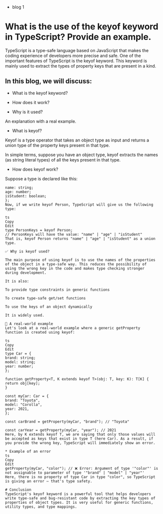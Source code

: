 * blog 1
# What is the use of the keyof keyword in TypeScript? Provide an example.

TypeScript is a type-safe language based on JavaScript that makes the coding experience of developers more precise and safe. One of the important features of TypeScript is the keyof keyword. This keyword is mainly used to extract the types of property keys that are present in a kind.

## In this blog, we will discuss:

- What is the keyof keyword?

- How does it work?

- Why is it used?

An explanation with a real example.

- What is keyof?

Keyof is a type operator that takes an object type as input and returns a union type of the property keys present in that type.

In simple terms, suppose you have an object type, keyof extracts the names (as string literal types) of all the keys present in that type.

- How does keyof work?

Suppose a type is declared like this:

``` type Person = {
name: string;
age: number;
isStudent: boolean;
};
Now, if we write keyof Person, TypeScript will give us the following type:

ts
Copy
Edit
type PersonKeys = keyof Person;
// PersonKeys will have the value: "name" | "age" | "isStudent"
That is, keyof Person returns "name" | "age" | "isStudent" as a union type.

✅ Why is keyof used?

The main purpose of using keyof is to use the names of the properties of the object in a type-safe way. This reduces the possibility of using the wrong key in the code and makes type checking stronger during development.

It is also:

To provide type constraints in generic functions

To create type-safe get/set functions

To use the keys of an object dynamically

It is widely used.

🧪 A real-world example
Let's look at a real-world example where a generic getProperty function is created using keyof:

ts
Copy
Edit
type Car = {
brand: string;
model: string;
year: number;
};

function getProperty<T, K extends keyof T>(obj: T, key: K): T[K] {
return obj[key];
}

const myCar: Car = {
brand: "Toyota",
model: "Corolla",
year: 2021,
};

const carBrand = getProperty(myCar, "brand"); // "Toyota"

const carYear = getProperty(myCar, "year"); // 2021
Here, by K extends keyof T, we are saying that only those values ​​will be accepted as keys that exist in type T (here Car). As a result, if you provide the wrong key, TypeScript will immediately show an error.

* Example of an error
ts
Copy
Edit
getProperty(myCar, "color"); // ❌ Error: Argument of type '"color"' is not assignable to parameter of type '"brand" | "model" | "year"'
Here, there is no property of type Car in type "color", so TypeScript is giving an error — that's type safety.

# Conclusion
TypeScript's keyof keyword is a powerful tool that helps developers write type-safe and bug-resistant code by extracting the key types of properties of object types. It is very useful for generic functions, utility types, and type mappings.